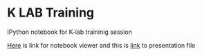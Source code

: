 K LAB Training
==============

IPython notebook for K-lab traininig session

[Here](http://nbviewer.ipython.org/github/titipata/klab_training/blob/master/example_klab.ipynb) is link for notebook viewer and this is [link](http://klab.smpp.northwestern.edu/wiki/images/9/9b/Big_data_klab.pdf) to presentation file
